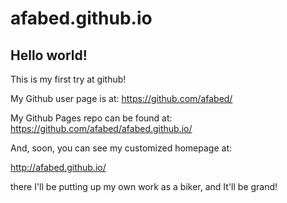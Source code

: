 afabed.github.io
================

## Hello world!

This is my first try at github!

My Github user page is at: 
https://github.com/afabed/

My Github Pages repo can be found at:  
https://github.com/afabed/afabed.github.io/

And, soon, you can see my customized homepage at:

http://afabed.github.io/

there I'll be putting up my own work as a biker, and It'll be grand!
